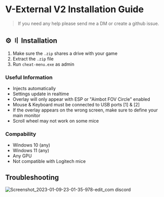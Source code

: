# V-External V2 Installation Guide
> If you need any help please send me a DM or create a github issue.

## <a id="installation"></a>⚙️ 〢 Installation

1. Make sure the `.zip` shares a drive with your game
2. Extract the `.zip` file
3. Run `cheat-menu.exe` as admin

### Useful Information

- Injects automatically
- Settings update in realtime
- Overlay will only appear with ESP or "Aimbot FOV Circle" enabled
- Mouse & Keyboard must be connected to USB ports [1] & [2]
- If the overlay appears on the wrong screen, make sure to define your main monitor
- Scroll wheel may not work on some mice

### Compability

- Windows 10 (any)
- Windows 11 (any)
- Any GPU
- Not compatible with Logitech mice

## Troubleshooting 
![Screenshot_2023-01-09-23-01-35-978-edit_com discord](https://user-images.githubusercontent.com/114696314/213312048-b5ed6a43-0d60-4c3c-9f06-0b99a699fe80.jpg)
